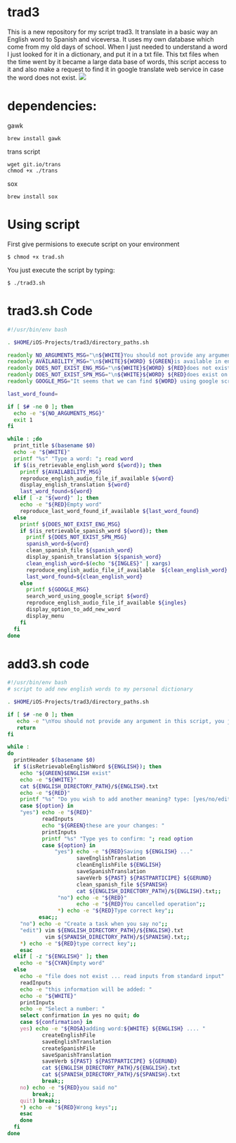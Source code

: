 # trad3

This is a new repository for my script trad3. It translate in a basic way an English word to Spanish and viceversa.
It uses my own database which come from my old days of school. When I just needed to understand a word I just looked for it in a dictionary, and put it in a txt file. This txt files when the time went by it became a large data base of words, this script access to it and also make a request to find it in google translate web service in case the word does not exist. 
![](https://github.com/carlos-santiago-2017/DictEnEsScript/blob/master/1.gif)

# dependencies:

gawk

```console
brew install gawk
```

trans script 

```console
wget git.io/trans
chmod +x ./trans
```

sox

```console
brew install sox
```

# Using script

First give permisions to execute script on your environment

```console
$ chmod +x trad.sh
```

You just execute the script by typing:

```console
$ ./trad3.sh
```

# trad3.sh Code

```bash
#!/usr/bin/env bash

. $HOME/iOS-Projects/trad3/directory_paths.sh

readonly NO_ARGUMENTS_MSG="\n${WHITE}You should not provide any argument in this script, you just type trad3"
readonly AVAILABILITY_MSG="\n${WHITE}${WORD} ${GREEN}is available in english data base" 
readonly DOES_NOT_EXIST_ENG_MSG="\n${WHITE}${WORD} ${RED}does not exist on english data base .... now looking into spanish data base"
readonly DOES_NOT_EXIST_SPN_MSG="\n${WHITE}${WORD} ${RED}does exist on spanish data base"
readonly GOOGLE_MSG="It seems that we can find ${WORD} using google script"

last_word_found=

if [ $# -ne 0 ]; then
  echo -e "${NO_ARGUMENTS_MSG}"
  exit 1 
fi

while : ;do
  print_title $(basename $0)
  echo -e "${WHITE}"
  printf "%s" "Type a word: "; read word
  if $(is_retrievable_english_word ${word}); then
    printf ${AVAILABILITY_MSG}
    reproduce_english_audio_file_if_available ${word}
    display_english_translation ${word}
    last_word_found=${word}
  elif [ -z "${word}" ]; then
    echo -e "${RED}Empty word"        
    reproduce_last_word_found_if_available ${last_word_found}
  else
    printf ${DOES_NOT_EXIST_ENG_MSG}
    if $(is_retrievable_spanish_word ${word}); then
      printf ${DOES_NOT_EXIST_SPN_MSG}
      spanish_word=${word}
      clean_spanish_file ${spanish_word}
      display_spanish_translation ${spanish_word}
      clean_english_word=$(echo "${INGLES}" | xargs)
      reproduce_english_audio_file_if_available  ${clean_english_word}
      last_word_found=${clean_english_word}
    else
      printf ${GOOGLE_MSG}
      search_word_using_google_script ${word}
      reproduce_english_audio_file_if_available ${ingles} 
      display_option_to_add_new_word
      display_menu
    fi
  fi
done
```

# add3.sh code

```bash
#!/usr/bin/env bash
# script to add new english words to my personal dictionary

. $HOME/iOS-Projects/trad3/directory_paths.sh

if [ $# -ne 0 ]; then
   echo -e "\nYou should not provide any argument in this script, you just type add3"
   return 
fi

while :
do
  printHeader $(basename $0)
  if $(isRetrievableEnglishWord ${ENGLISH}); then
    echo "${GREEN}$ENGLISH exist"
    echo -e "${WHITE}"
    cat ${ENGLISH_DIRECTORY_PATH}/${ENGLISH}.txt
    echo -e "${RED}"
    printf "%s" "Do you wish to add another meaning? type: [yes/no/edit]?: "; read option
    case ${option} in
    "yes") echo -e "${RED}"
           readInputs
           echo "${GREEN}these are your changes: "
           printInputs
           printf "%s" "Type yes to confirm: "; read option
           case ${option} in 
               "yes") echo -e "${RED}Saving ${ENGLISH} ..."
                      saveEnglishTranslation
                      cleanEnglishFile ${ENGLISH}
                      saveSpanishTranslation 
                      saveVerb ${PAST} ${PASTPARTICIPE} ${GERUND}
                      clean_spanish_file ${SPANISH}
                      cat ${ENGLISH_DIRECTORY_PATH}/${ENGLISH}.txt;;
                "no") echo -e "${RED}"
                      echo -e "${RED}You cancelled operation";;
                *) echo -e "${RED}Type correct key";;
          esac;;
    "no") echo -e "Create a task when you say no";;
    "edit") vim ${ENGLISH_DIRECTORY_PATH}/${ENGLISH}.txt
            vim ${SPANISH_DIRECTORY_PATH}/${SPANISH}.txt;;
    *) echo -e "${RED}type correct key";;
    esac
  elif [ -z "${ENGLISH}" ]; then 
    echo -e "${CYAN}Empty word"
  else
    echo -e "file does not exist ... read inputs from standard input"
    readInputs
    echo -e "this information will be added: "
    echo -e "${WHITE}"
    printInputs
    echo -e "Select a number: "
    select confirmation in yes no quit; do
    case ${confirmation} in
    yes) echo -e "${ROSA}adding word:${WHITE} ${ENGLISH} .... "
           createEnglishFile
           saveEnglishTranslation
           createSpanishFile
           saveSpanishTranslation        
           saveVerb ${PAST} ${PASTPARTICIPE} ${GERUND}
           cat ${ENGLISH_DIRECTORY_PATH}/${ENGLISH}.txt
           cat ${SPANISH_DIRECTORY_PATH}/${SPANISH}.txt
           break;;
    no) echo -e "${RED}you said no"
        break;;
    quit) break;;
    *) echo -e "${RED}Wrong keys";;
    esac
    done
  fi
done
```
